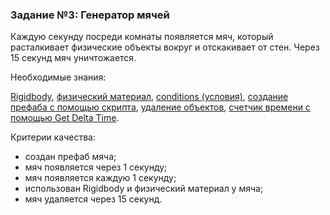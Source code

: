 ### Задание №3: Генератор мячей

Каждую секунду посреди комнаты появляется мяч, который расталкивает физические объекты вокруг и отскакивает от стен. Через 15 секунд мяч уничтожается.

Необходимые знания:

[Rigidbody](http://unity3d.unium.ru/lessons/lesson5/index.html#rigidbody), [физический материал](http://unity3d.unium.ru/lessons/lesson5/index.html#physmat), [conditions (условия)](http://unity3d.unium.ru/lessons/lesson10/index.html#conditions), [создание префаба с помощью скрипта](http://unity3d.unium.ru/lessons/lesson12/index.html#spawnprefab), [удаление объектов](http://unity3d.unium.ru/lessons/lesson12/index.html#destroy), [счетчик времени с помощью Get Delta Time](http://unity3d.unium.ru/lessons/lesson9/index.html#deltatime).

Критерии качества:

- создан префаб мяча;
- мяч появляется через 1 секунду;
- мяч появляется каждую 1 секунду;
- использован Rigidbody и физический материал у мяча;
- мяч удаляется через 15 секунд.